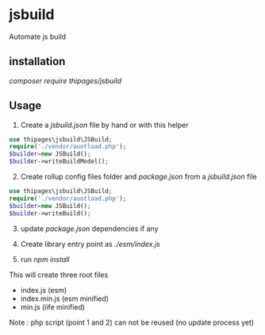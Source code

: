 # jsbuild
Automate js build

## installation
_composer require thipages/jsbuild_


## Usage

1. Create a _jsbuild.json_ file by hand or with this helper

```php
use thipages\jsbuild\JSBuild;
require('./vendor/auotload.php');
$builder=new JSBuild();
$builder->writeBuildModel();
```

2. Create rollup config files folder and _package.json_ from a _jsbuild.json_ file 

```php
use thipages\jsbuild\JSBuild;
require('./vendor/auotload.php');
$builder=new JSBuild();
$builder->writeBuild();
```

3. update _package.json_ dependencies if any

4. Create library entry point as _./esm/index.js_
   
5. run _npm install_
   
This will create three root files
- index.js (esm)
- index.min.js (esm minified)
- min.js (iife minified)

Note : php script (point 1 and 2) can not be reused (no update process yet)


